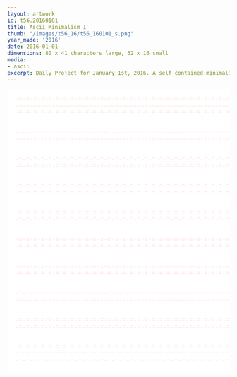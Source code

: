 ```yaml
---
layout: artwork
id: t56.20160101
title: Ascii Minimalism I
thumb: "/images/t56_16/t56_160101_s.png"
year_made: '2016'
date: 2016-01-01
dimensions: 80 x 41 characters large, 32 x 16 small
media:
- ascii
excerpt: Daily Project for January 1st, 2016. A self contained minimalist ascii artwork. Fonts and css styles are allowed and included on page. Adapts to mobile and laptop breakpoints. 
---
```


<style>
    pre {
        background-color: white;
        color: #FFE2E2;
        font-family: "Courier New",Courier,"Lucida Sans Typewriter","Lucida Typewriter",monospace;
        line-height: .95rem;
        margin-bottom: 2rem;
    }

    @media screen and (max-width: 600px) {
      .ascii-large {
        display: none;
      }
      pre {
        width: 265px;
      }
    }
    @media screen and (min-width: 600px){
        .ascii-small {
          display: none;
      }
    }
</style>

<pre class="ascii-large">

  -=-=-=-=-=-=-=-=-=-=-=-=-=-=-=-=-=-=-=-=-=-=-=-=-=-=-=-=-=-=-=-=-=-=-=-=-=-=-
  =============================================================================
  -=-=-=-=-=-=-=-=-=-=-=-=-=-=-=-=-=-=-=-=-=-=-=-=-=-=-=-=-=-=-=-=-=-=-=-=-=-=-


  -=-=-=-=-=-=-=-=-=-=-=-=-=-=-=-=-=-=-=-=-=-=-=-=-=-=-=-=-=-=-=-=-=-=-=-=-=-=-
  -=-=-=-=-=-=-=-=-=-=-=-=-=-=-=-=-=-=-=-=-=-=-=-=-=-=-=-=-=-=-=-=-=-=-=-=-=-=-


  -=-=-=-=-=-=-=-=-=-=-=-=-=-=-=-=-=-=-=-=-=-=-=-=-=-=-=-=-=-=-=-=-=-=-=-=-=-=-
  -=-=-=-=-=-=-=-=-=-=-=-=-=-=-=-=-=-=-=-=-=-=-=-=-=-=-=-=-=-=-=-=-=-=-=-=-=-=-


  -=-=-=-=-=-=-=-=-=-=-=-=-=-=-=-=-=-=-=-=-=-=-=-=-=-=-=-=-=-=-=-=-=-=-=-=-=-=-
  -=-=-=-=-=-=-=-=-=-=-=-=-=-=-=-=-=-=-=-=-=-=-=-=-=-=-=-=-=-=-=-=-=-=-=-=-=-=-


  -=-=-=-=-=-=-=-=-=-=-=-=-=-=-=-=-=-=-=-=-=-=-=-=-=-=-=-=-=-=-=-=-=-=-=-=-=-=-
  -=-=-=-=-=-=-=-=-=-=-=-=-=-=-=-=-=-=-=-=-=-=-=-=-=-=-=-=-=-=-=-=-=-=-=-=-=-=-


  -=-=-=-=-=-=-=-=-=-=-=-=-=-=-=-=-=-=-=-=-=-=-=-=-=-=-=-=-=-=-=-=-=-=-=-=-=-=-
  -=-=-=-=-=-=-=-=-=-=-=-=-=-=-=-=-=-=-=-=-=-=-=-=-=-=-=-=-=-=-=-=-=-=-=-=-=-=-


  -=-=-=-=-=-=-=-=-=-=-=-=-=-=-=-=-=-=-=-=-=-=-=-=-=-=-=-=-=-=-=-=-=-=-=-=-=-=-
  -=-=-=-=-=-=-=-=-=-=-=-=-=-=-=-=-=-=-=-=-=-=-=-=-=-=-=-=-=-=-=-=-=-=-=-=-=-=-


  -=-=-=-=-=-=-=-=-=-=-=-=-=-=-=-=-=-=-=-=-=-=-=-=-=-=-=-=-=-=-=-=-=-=-=-=-=-=-
  -=-=-=-=-=-=-=-=-=-=-=-=-=-=-=-=-=-=-=-=-=-=-=-=-=-=-=-=-=-=-=-=-=-=-=-=-=-=-


  -=-=-=-=-=-=-=-=-=-=-=-=-=-=-=-=-=-=-=-=-=-=-=-=-=-=-=-=-=-=-=-=-=-=-=-=-=-=-
  -=-=-=-=-=-=-=-=-=-=-=-=-=-=-=-=-=-=-=-=-=-=-=-=-=-=-=-=-=-=-=-=-=-=-=-=-=-=-


  -=-=-=-=-=-=-=-=-=-=-=-=-=-=-=-=-=-=-=-=-=-=-=-=-=-=-=-=-=-=-=-=-=-=-=-=-=-=-
  =============================================================================
  -=-=-=-=-=-=-=-=-=-=-=-=-=-=-=-=-=-=-=-=-=-=-=-=-=-=-=-=-=-=-=-=-=-=-=-=-=-=-

</pre>

<pre class="ascii-small">
-=-=-=-=-=-=-=-=-=-=-=-=-=-=-=-
===============================
-=-=-=-=-=-=-=-=-=-=-=-=-=-=-=-

-=-=-=-=-=-=-=-=-=-=-=-=-=-=-=-
-=-=-=-=-=-=-=-=-=-=-=-=-=-=-=-

-=-=-=-=-=-=-=-=-=-=-=-=-=-=-=-
-=-=-=-=-=-=-=-=-=-=-=-=-=-=-=-

-=-=-=-=-=-=-=-=-=-=-=-=-=-=-=-
-=-=-=-=-=-=-=-=-=-=-=-=-=-=-=-

-=-=-=-=-=-=-=-=-=-=-=-=-=-=-=-
===============================
-=-=-=-=-=-=-=-=-=-=-=-=-=-=-=-
</pre>
